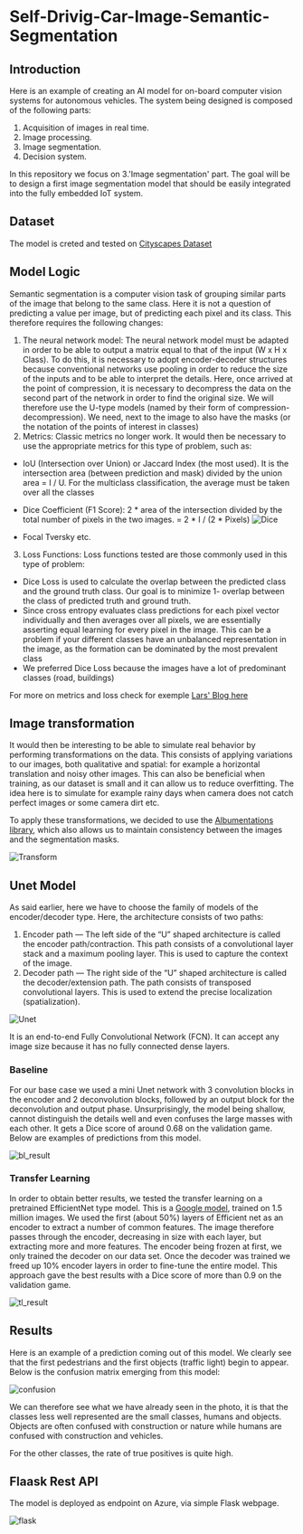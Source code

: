 # Self-Drivig-Car-Image-Semantic-Segmentation


## Introduction

Here is an example of creating an AI model for on-board computer vision systems for autonomous vehicles. The system being designed is composed of the following parts:

1. Acquisition of images in real time.
2. Image processing.
3. Image segmentation.
4. Decision system.

In this repository we focus on 3.'Image segmentation' part. The goal will be to design a first image segmentation model that should be easily integrated into the fully embedded IoT system.

## Dataset

The model is creted and tested on [Cityscapes Dataset](https://www.cityscapes-dataset.com/dataset-overview/)

## Model Logic

Semantic segmentation is a computer vision task of grouping similar parts of the image that belong to the same class.
Here it is not a question of predicting a value per image, but of predicting each pixel and its class. This therefore requires the following changes:
  1. The neural network model: The neural network model must be adapted in order to be able to output a matrix equal to that of the input (W x H x Class). To do this, it is necessary to adopt encoder-decoder structures because conventional networks use pooling in order to reduce the size of the inputs and to be able to interpret the details. Here, once arrived at the point of compression, it is necessary to decompress the data on the second part of the network in order to find the original size. We will therefore use the U-type models (named by their form of compression-decompression). We need, next to the image to also have the masks (or the notation of the points of interest in classes)
  2. Metrics: Classic metrics no longer work. It would then be necessary to use the appropriate metrics for this type of problem, such as:
  - IoU (Intersection over Union) or Jaccard Index (the most used). It is the intersection area (between prediction and mask) divided by the union area = I / U.
            For the multiclass classification, the average must be taken over all the classes 
  - Dice Coefficient (F1 Score): 2 * area of the intersection divided by the total number of pixels in the two images. = 2 * I / (2 * Pixels) 
 ![Dice](dice.png)
 
 - Focal Tversky etc.
  3. Loss Functions:  Loss functions tested are those commonly used in this type of problem:
  - Dice Loss is used to calculate the overlap between the predicted class and the ground truth class. Our goal is to minimize 1- overlap between the class of predicted truth and ground truth.
  - Since cross entropy evaluates class predictions for each pixel vector individually and then averages over all pixels, we are essentially asserting equal learning for every pixel in the image. This can be a problem if your different classes have an unbalanced representation in the image, as the formation can be dominated by the most prevalent class
  - We preferred Dice Loss because the images have a lot of predominant classes (road, buildings)

  For more on metrics and loss check for exemple [Lars' Blog here](https://lars76.github.io/2018/09/27/loss-functions-for-segmentation.html)
  
## Image transformation
  
  It would then be interesting to be able to simulate real behavior by performing transformations on the data. This consists of applying variations to our images, both qualitative and spatial: for example a horizontal translation and noisy other images. This can also be beneficial when training, as our dataset is small and it can allow us to reduce overfitting. The idea here is to simulate for example rainy days when camera does not catch perfect images or some camera dirt etc. 

To apply these transformations, we decided to use the [Albumentations library](https://pypi.org/project/albumentations/), which also allows us to maintain consistency between the images and the segmentation masks.

![Transform](transformed.png)

## Unet Model
  
  As said earlier, here we have to choose the family of models of the encoder/decoder type. Here, the architecture consists of two paths:
  1. Encoder path — The left side of the “U” shaped architecture is called the encoder path/contraction. This path consists of a convolutional layer stack and a maximum pooling layer. This is used to capture the context of the image.
  2. Decoder path — The right side of the “U” shaped architecture is called the decoder/extension path. The path consists of transposed convolutional layers. This is used to extend the precise localization (spatialization).

![Unet](unet.png)

It is an end-to-end Fully Convolutional Network (FCN). It can accept any image size because it has no fully connected dense layers.

  ### Baseline

For our base case we used a mini Unet network with 3 convolution blocks in the encoder and 2 deconvolution blocks, followed by an output block for the deconvolution and output phase. Unsurprisingly, the model being shallow, cannot distinguish the details well and even confuses the large masses with each other. It gets a Dice score of around 0.68 on the validation game. Below are examples of predictions from this model.

![bl_result](bl_result.png)

  ### Transfer Learning

In order to obtain better results, we tested the transfer learning on a pretrained EfficientNet type model. This is a [Google model](https://ai.googleblog.com/2019/05/efficientnet-improving-accuracy-and.html), trained on 1.5 million images. We used the first (about 50%) layers of Efficient net as an encoder to extract a number of common features. The image therefore passes through the encoder, decreasing in size with each layer, but extracting more and more features. The encoder being frozen at first, we only trained the decoder on our data set. Once the decoder was trained we freed up 10% encoder layers in order to fine-tune the entire model. This approach gave the best results with a Dice score of more than 0.9 on the validation game.

![tl_result](tl_result.png)

## Results

Here is an example of a prediction coming out of this model. We clearly see that the first pedestrians and the first objects (traffic light) begin to appear. Below is the confusion matrix emerging from this model:

![confusion](confusion.png)
 
 
We can therefore see what we have already seen in the photo, it is that the classes less well represented are the small classes, humans and objects. Objects are often confused with construction or nature while humans are confused with construction and vehicles.

For the other classes, the rate of true positives is quite high.


## Flaask Rest API
The model is deployed as endpoint on Azure, via simple Flask webpage. 

![flask](flask.png)
